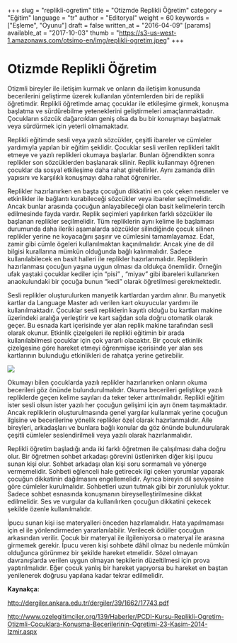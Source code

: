 +++
slug = "replikli-ogretim"
title = "Otizmde Replikli Öğretim"
category = "Eğitim"
language = "tr"
author = "Editoryal"
weight = 60
keywords = ["Eşleme", "Oyunu"]
draft = false
written_at = "2016-04-09"
[params]
available_at = "2017-10-03"
thumb = "https://s3-us-west-1.amazonaws.com/otsimo-en/img/replikli-ogretim.jpeg"
+++

# Otizmde Replikli Öğretim

Otizmli bireyler ile iletişim kurmak ve onların da iletişim konusunda becerilerini geliştirme üzerek kullanılan yöntemlerden biri de replikli öğretimdir. Replikli öğretimde amaç çocuklar ile etkileşime girmek, konuşma başlatma ve sürdürebilme yeteneklerini geliştirmeleri amaçlanmaktadır. Çocukların sözcük dağarcıkları geniş olsa da bu bir konuşmayı başlatmak veya sürdürmek için yeterli olmamaktadır.

Replikli eğitimde sesli veya yazılı sözcükler, çeşitli ibareler ve cümleler yardımıyla yapılan bir eğitim şeklidir. Çocuklar sesli verilen replikleri taklit etmeye ve yazılı replikleri okumaya başlarlar. Bunları öğrendikten sonra replikler son sözcüklerden başlanarak silinir. Replik kullanmayı öğrenen çocuklar da sosyal etkileşime daha rahat girebilirler. Aynı zamanda dilin yapısını ve karşılıklı konuşmayı daha rahat öğrenirler.

Replikler hazırlanırken en başta çocuğun dikkatini en çok çeken nesneler ve etkinlikler ile bağlantı kurabileceği sözcükler veya ibareler seçilmelidir. Ancak bunlar arasında çocuğun anlayabileceği olan basit kelimelerin tercih edilmesinde fayda vardır. Replik seçimleri yapılırken farklı sözcükler ile başlanan replikler seçilmelidir. Tüm repliklerin aynı kelime ile başlaması durumunda daha ileriki aşamalarda sözcükler silindiğinde çocuk silinen replikler yerine ne koyacağını şaşırır ve cümlesini tamamlayamaz. Edat, zamir gibi cümle ögeleri kullanılmaktan kaçınılmalıdır. Ancak yine de dil bilgisi kurallarına mümkün olduğunda bağlı kalınmalıdır. Sadece kullanılabilecek en basit halleri ile replikler hazırlanmalıdır. Repliklerin hazırlanması çocuğun yaşına uygun olması da oldukça önemlidir. Örneğin ufak yaştaki çocuklar kediler için “pisi” , “miyav” gibi ibareleri kullanırken anaokulundaki bir çocuğa bunun “kedi” olarak öğretilmesi gerekmektedir.

Sesli replikler oluşturulurken manyetik kartlardan yardım alınır. Bu manyetik kartlar da Language Master adı verilen kart okuyucular yardımı ile kullanılmaktadır. Çocuklar sesli repliklerin kayıtlı olduğu bu kartları makine üzerindeki aralığa yerleştirir ve kart sağdan sola doğru otomatik olarak geçer. Bu esnada kart içerisinde yer alan replik makine tarafından sesli olarak okunur. Etkinlik çizelgeleri ile replikli eğitimin bir arada kullanılabilmesi çocuklar için çok yararlı olacaktır. Bir çocuk etkinlik çizelgesine göre hareket etmeyi öğrenmişse içerisinde yer alan ses kartlarının bulunduğu etkinlikleri de rahatça yerine getirebilir.

![](https://s3-us-west-1.amazonaws.com/otsimo-en/img/blog_ici/baby_read.jpg)

Okumayı bilen çocuklarda yazılı replikler hazırlanırken onların okuma becerileri göz önünde bulundurulmalıdır. Okuma becerileri geliştikçe yazılı repliklerde geçen kelime sayıları da teker teker arttırılmalıdır. Replikli eğitim ister sesli olsun ister yazılı her çocuğun gelişimi için ayrı önem taşımaktadır. Ancak repliklerin oluşturulmasında genel yargılar kullanmak yerine çocuğun ilgisine ve becerilerine yönelik replikler özel olarak hazırlanmalıdır. Aile bireyleri, arkadaşları ve bunlara bağlı konular da göz önünde bulundurularak çeşitli cümleler seslendirilmeli veya yazılı olarak hazırlanmalıdır.

Replikli öğretim başladığı anda iki farklı öğretmen ile çalışılması daha doğru olur. Bir öğretmen sohbet arkadaşı görevini üstlenirken diğer kişi ipucu sunan kişi olur. Sohbet arkadaşı olan kişi soru sormamalı ve yönerge vermemelidir. Sohbeti eğlenceli hale getirecek ilgi çeken yorumlar yaparak çocuğun dikkatinin dağılmasını engellemelidir. Ayrıca bireyin dil seviyesine göre cümleler kurulmalıdır. Sohbetleri uzun tutmak gibi bir zorunluluk yoktur. Sadece sohbet esnasında konuşmanın bireyselleştirilmesine dikkat edilmelidir. Ses ve vurgular da kullanılırken çocuğun dikkatini çekecek şekilde özenle kullanılmalıdır.

İpucu sunan kişi ise materyalleri önceden hazırlamalıdır. Hata yapılmaması için el ile yönlendirmeden yararlanılabilir. Verilecek ödüller çocuğun arkasından verilir. Çocuk bir materyal ile ilgileniyorsa o materyal ile arasına girmemek gerekir. İpucu veren kişi sohbete dâhil olmaz bu nedenle mümkün olduğunca görünmez bir şekilde hareket etmelidir. Sözel olmayan davranışlarda verilen uygun olmayan tepkilerin düzeltilmesi için prova yaptırılmalıdır. Eğer çocuk yanlış bir hareket yapıyorsa bu hareket en baştan yenilenerek doğrusu yapılana kadar tekrar edilmelidir.

**Kaynakça:**

http://dergiler.ankara.edu.tr/dergiler/39/1662/17743.pdf

http://www.ozelegitimciler.org/139/Haberler/PCDI-Kursu-Replikli-Ogretim-Otizmli-Cocuklara-Konusma-Becerilerinin-Ogretimi-23-Kasim-2014-Izmir.aspx
